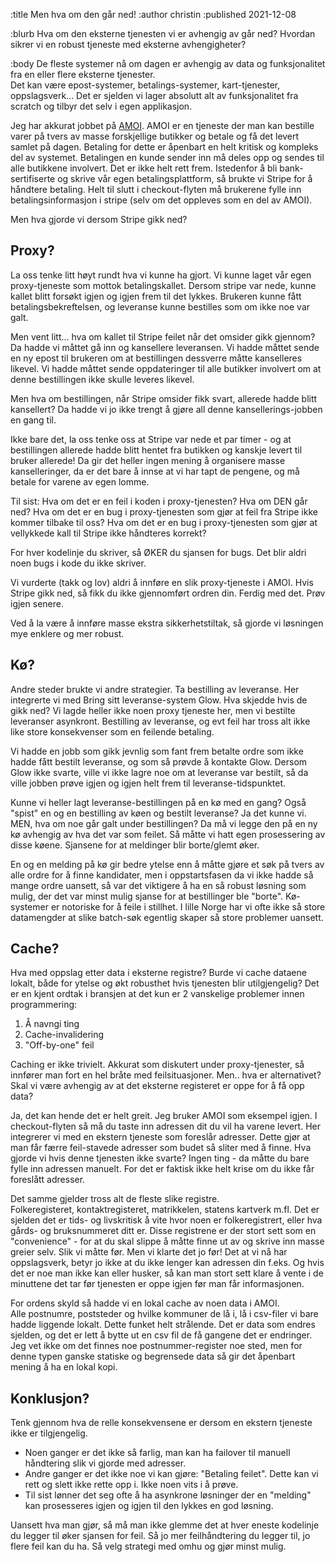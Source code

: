 :title Men hva om den går ned!
:author christin
:published 2021-12-08

:blurb
Hva om den eksterne tjenesten vi er avhengig av går ned? Hvordan sikrer vi en robust tjeneste med eksterne avhengigheter?

:body
De fleste systemer nå om dagen er avhengig av data og funksjonalitet fra en eller flere eksterne tjenester.  
Det kan være epost-systemer, betalings-systemer, kart-tjenester, oppslagsverk... 
Det er sjelden vi lager absolutt alt av funksjonalitet fra scratch og tilbyr det selv i egen applikasjon.

Jeg har akkurat jobbet på [AMOI](https://www.amoi.no). AMOI er en tjeneste der man kan bestille varer på tvers av masse forskjellige butikker og betale og få det levert samlet på dagen. 
Betaling for dette er åpenbart en helt kritisk og kompleks del av systemet. Betalingen en kunde sender inn må deles opp og sendes til alle butikkene involvert.  Det er ikke helt rett frem.
Istedenfor å bli bank-sertifiserte og skrive vår egen betalingsplattform, så brukte vi Stripe for å håndtere betaling.
Helt til slutt i checkout-flyten må brukerene fylle inn betalingsinformasjon i stripe (selv om det oppleves som en del av AMOI).

Men hva gjorde vi dersom Stripe gikk ned? 

## Proxy?
La oss tenke litt høyt rundt hva vi kunne ha gjort. 
Vi kunne laget vår egen proxy-tjeneste som mottok betalingskallet. 
Dersom stripe var nede, kunne kallet blitt forsøkt igjen og igjen frem til det lykkes.
Brukeren kunne fått betalingsbekreftelsen, og leveranse kunne bestilles som om ikke noe var galt.

Men vent litt... hva om kallet til Stripe feilet når det omsider gikk gjennom?
Da hadde vi måttet gå inn og kansellere leveransen.
Vi hadde måttet sende en ny epost til brukeren om at bestillingen dessverre måtte kanselleres likevel.
Vi hadde måttet sende oppdateringer til alle butikker involvert om at denne bestillingen ikke skulle leveres likevel.

Men hva om bestillingen, når Stripe omsider fikk svart, allerede hadde blitt kansellert? 
Da hadde vi jo ikke trengt å gjøre all denne kansellerings-jobben en gang til. 

Ikke bare det, la oss tenke oss at Stripe var nede et par timer - og at bestillingen allerede hadde blitt hentet fra butikken og kanskje levert til bruker allerede! 
Da gir det heller ingen mening å organisere masse kanselleringer, da er det bare å innse at vi har tapt de pengene, og må betale for varene av egen lomme.

Til sist: Hva om det er en feil i koden i proxy-tjenesten? Hva om DEN går ned? 
Hva om det er en bug i proxy-tjenesten som gjør at feil fra Stripe ikke kommer tilbake til oss? 
Hva om det er en bug i proxy-tjenesten som gjør at vellykkede kall til Stripe ikke håndteres korrekt? 

For hver kodelinje du skriver, så ØKER du sjansen for bugs. Det blir aldri noen bugs i kode du ikke skriver.  

Vi vurderte (takk og lov) aldri å innføre en slik proxy-tjeneste i AMOI. Hvis Stripe gikk ned, så fikk du ikke gjennomført ordren din.  Ferdig med det. Prøv igjen senere.

Ved å la være å innføre masse ekstra sikkerhetstiltak, så gjorde vi løsningen mye enklere og mer robust.

## Kø?
Andre steder brukte vi andre strategier.  Ta bestilling av leveranse. Her integrerte vi med Bring sitt leveranse-system Glow. 
Hva skjedde hvis de gikk ned? Vi lagde heller ikke noen proxy tjeneste her, men vi bestilte leveranser asynkront. 
Bestilling av leveranse, og evt feil har tross alt ikke like store konsekvenser som en feilende betaling. 

Vi hadde en jobb som gikk jevnlig som fant frem betalte ordre som ikke hadde fått bestilt leveranse, og som så prøvde å kontakte Glow.
Dersom Glow ikke svarte, ville vi ikke lagre noe om at leveranse var bestilt, så da ville jobben prøve igjen og igjen helt frem til leveranse-tidspunktet.

Kunne vi heller lagt leveranse-bestillingen på en kø med en gang? Også "spist" en og en bestilling av køen og bestilt leveranse? 
Ja det kunne vi. 
MEN, hva om noe går galt under bestillingen? Da må vi legge den på en ny kø avhengig av hva det var som feilet. 
Så måtte vi hatt egen prosessering av disse køene. Sjansene for at meldinger blir borte/glemt øker.  

En og en melding på kø gir bedre ytelse enn å måtte gjøre et søk på tvers av alle ordre for å finne kandidater, 
men i oppstartsfasen da vi ikke hadde så mange ordre uansett, så var det viktigere å ha en så robust løsning som mulig, 
der det var minst mulig sjanse for at bestillinger ble "borte".  Kø-systemer er notoriske for å feile i stillhet. 
I lille Norge har vi ofte ikke så store datamengder at slike batch-søk egentlig skaper så store problemer uansett.

## Cache?
Hva med oppslag etter data i eksterne registre? Burde vi cache dataene lokalt, både for ytelse og økt robusthet hvis tjenesten blir utilgjengelig?
Det er en kjent ordtak i bransjen at det kun er 2 vanskelige problemer innen programmering:
1) Å navngi ting
2) Cache-invalidering
3) "Off-by-one" feil 

Caching er ikke trivielt. Akkurat som diskutert under proxy-tjenester, så innfører man fort en hel bråte med feilsituasjoner.
Men.. hva er alternativet? Skal vi være avhengig av at det eksterne registeret er oppe for å få opp data? 

Ja, det kan hende det er helt greit. Jeg bruker AMOI som eksempel igjen. 
I checkout-flyten så må du taste inn adressen dit du vil ha varene levert. Her integrerer vi med en ekstern tjeneste som foreslår adresser.
Dette gjør at man får færre feil-stavede adresser som budet så sliter med å finne. Hva gjorde vi hvis denne tjenesten ikke svarte? 
Ingen ting - da måtte du bare fylle inn adressen manuelt. For det er faktisk ikke helt krise om du ikke får foreslått adresser.  

Det samme gjelder tross alt de fleste slike registre.  
Folkeregisteret, kontaktregisteret, matrikkelen, statens kartverk m.fl. Det er sjelden det er tids- og livskritisk å vite hvor noen er folkeregistrert, eller hva gårds- og bruksnummeret ditt er.
Disse registrene er der stort sett som en "convenience" - for at du skal slippe å måtte finne ut av og skrive inn masse greier selv. 
Slik vi måtte før. Men vi klarte det jo før! Det at vi nå har oppslagsverk, betyr jo ikke at du ikke lenger kan adressen din f.eks. 
Og hvis det er noe man ikke kan eller husker, så kan man stort sett klare å vente i de minuttene det tar før tjenesten er oppe igjen før man får informasjonen.

For ordens skyld så hadde vi en lokal cache av noen data i AMOI.  
Alle postnumre, poststeder og hvilke kommuner de lå i, lå i csv-filer vi bare hadde liggende lokalt.
Dette funket helt strålende. Det er data som endres sjelden, og det er lett å bytte ut en csv fil de få gangene det er endringer. 
Jeg vet ikke om det finnes noe postnummer-register noe sted, men for denne typen ganske statiske og begrensede data så gir det åpenbart mening å ha en lokal kopi.

## Konklusjon?
Tenk gjennom hva de relle konsekvensene er dersom en ekstern tjeneste ikke er tilgjengelig.

- Noen ganger er det ikke så farlig, man kan ha failover til manuell håndtering slik vi gjorde med adresser.
- Andre ganger er det ikke noe vi kan gjøre: "Betaling feilet". Dette kan vi rett og slett ikke rette opp i. Ikke noen vits i å prøve. 
- Til sist lønner det seg ofte å ha asynkrone løsninger der en "melding" kan prosesseres igjen og igjen til den lykkes en god løsning. 

Uansett hva man gjør, så må man ikke glemme det at hver eneste kodelinje du legger til øker sjansen for feil.
Så jo mer feilhåndtering du legger til, jo flere feil kan du ha. Så velg strategi med omhu og gjør minst mulig.










